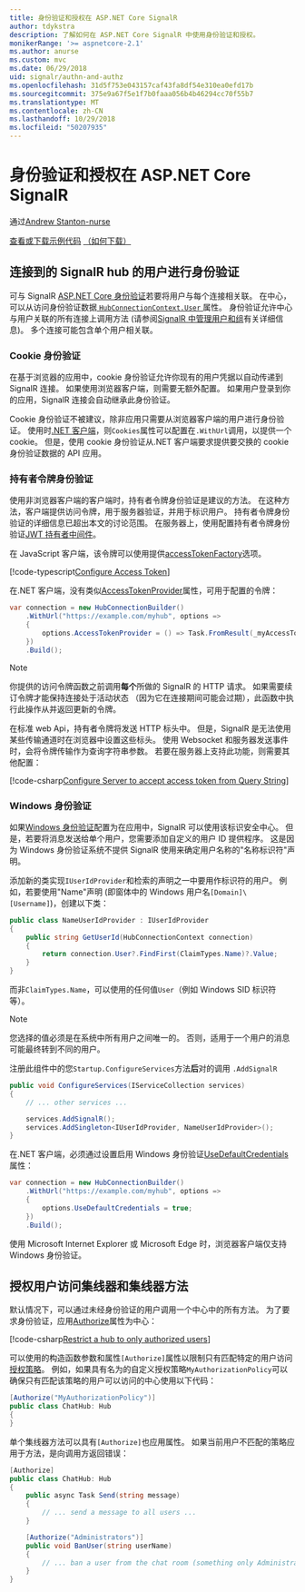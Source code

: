 ```yaml
---
title: 身份验证和授权在 ASP.NET Core SignalR
author: tdykstra
description: 了解如何在 ASP.NET Core SignalR 中使用身份验证和授权。
monikerRange: '>= aspnetcore-2.1'
ms.author: anurse
ms.custom: mvc
ms.date: 06/29/2018
uid: signalr/authn-and-authz
ms.openlocfilehash: 31d5f753e043157caf43fa8df54e310ea0efd17b
ms.sourcegitcommit: 375e9a67f5e1f7b0faaa056b4b46294cc70f55b7
ms.translationtype: MT
ms.contentlocale: zh-CN
ms.lasthandoff: 10/29/2018
ms.locfileid: "50207935"
---
```

# <a name="authentication-and-authorization-in-aspnet-core-signalr"></a>身份验证和授权在 ASP.NET Core SignalR

通过[Andrew Stanton-nurse](https://twitter.com/anurse)

[查看或下载示例代码](https://github.com/aspnet/Docs/tree/master/aspnetcore/signalr/authn-and-authz/sample/) [（如何下载）](xref:index#how-to-download-a-sample)

## <a name="authenticate-users-connecting-to-a-signalr-hub"></a>连接到的 SignalR hub 的用户进行身份验证

可与 SignalR [ASP.NET Core 身份验证](xref:security/authentication/index)若要将用户与每个连接相关联。 在中心，可以从访问身份验证数据[ `HubConnectionContext.User` ](/dotnet/api/microsoft.aspnetcore.signalr.hubconnectioncontext.user)属性。 身份验证允许中心与用户关联的所有连接上调用方法 (请参阅[SignalR 中管理用户和组](xref:signalr/groups)有关详细信息)。 多个连接可能包含单个用户相关联。

### <a name="cookie-authentication"></a>Cookie 身份验证

在基于浏览器的应用中，cookie 身份验证允许你现有的用户凭据以自动传递到 SignalR 连接。 如果使用浏览器客户端，则需要无额外配置。 如果用户登录到你的应用，SignalR 连接会自动继承此身份验证。

Cookie 身份验证不被建议，除非应用只需要从浏览器客户端的用户进行身份验证。 使用时[.NET 客户端](xref:signalr/dotnet-client)，则`Cookies`属性可以配置在`.WithUrl`调用，以提供一个 cookie。 但是，使用 cookie 身份验证从.NET 客户端要求提供要交换的 cookie 身份验证数据的 API 应用。

### <a name="bearer-token-authentication"></a>持有者令牌身份验证

使用非浏览器客户端的客户端时，持有者令牌身份验证是建议的方法。 在这种方法，客户端提供访问令牌，用于服务器验证，并用于标识用户。 持有者令牌身份验证的详细信息已超出本文的讨论范围。 在服务器上，使用配置持有者令牌身份验证[JWT 持有者中间件](/dotnet/api/microsoft.extensions.dependencyinjection.jwtbearerextensions.addjwtbearer)。

在 JavaScript 客户端，该令牌可以使用提供[accessTokenFactory](xref:signalr/configuration#configure-bearer-authentication)选项。

[!code-typescript[Configure Access Token](authn-and-authz/sample/wwwroot/js/chat.ts?range=63-65)]

在.NET 客户端，没有类似[AccessTokenProvider](xref:signalr/configuration#configure-bearer-authentication)属性，可用于配置的令牌：

```csharp
var connection = new HubConnectionBuilder()
    .WithUrl("https://example.com/myhub", options =>
    { 
        options.AccessTokenProvider = () => Task.FromResult(_myAccessToken);
    })
    .Build();
```

> [!NOTE]
> 你提供的访问令牌函数之前调用**每个**所做的 SignalR 的 HTTP 请求。 如果需要续订令牌才能保持连接处于活动状态 （因为它在连接期间可能会过期），此函数中执行此操作从并返回更新的令牌。

在标准 web Api，持有者令牌将发送 HTTP 标头中。 但是，SignalR 是无法使用某些传输通道时在浏览器中设置这些标头。 使用 Websocket 和服务器发送事件时，会将令牌传输作为查询字符串参数。 若要在服务器上支持此功能，则需要其他配置：

[!code-csharp[Configure Server to accept access token from Query String](authn-and-authz/sample/Startup.cs?name=snippet)]

### <a name="windows-authentication"></a>Windows 身份验证

如果[Windows 身份验证](xref:security/authentication/windowsauth)配置为在应用中，SignalR 可以使用该标识安全中心。 但是，若要将消息发送给单个用户，您需要添加自定义的用户 ID 提供程序。 这是因为 Windows 身份验证系统不提供 SignalR 使用来确定用户名称的"名称标识符"声明。

添加新的类实现`IUserIdProvider`和检索的声明之一中要用作标识符的用户。 例如，若要使用"Name"声明 (即窗体中的 Windows 用户名`[Domain]\[Username]`)，创建以下类：

```csharp
public class NameUserIdProvider : IUserIdProvider
{
    public string GetUserId(HubConnectionContext connection)
    {
        return connection.User?.FindFirst(ClaimTypes.Name)?.Value;
    }
}
```

而非`ClaimTypes.Name`，可以使用的任何值`User`（例如 Windows SID 标识符等）。

> [!NOTE]
> 您选择的值必须是在系统中所有用户之间唯一的。 否则，适用于一个用户的消息可能最终转到不同的用户。

注册此组件中的您`Startup.ConfigureServices`方法**后**对的调用 `.AddSignalR`

```csharp
public void ConfigureServices(IServiceCollection services)
{
    // ... other services ...

    services.AddSignalR();
    services.AddSingleton<IUserIdProvider, NameUserIdProvider>();
}
```

在.NET 客户端，必须通过设置启用 Windows 身份验证[UseDefaultCredentials](/dotnet/api/microsoft.aspnetcore.http.connections.client.httpconnectionoptions.usedefaultcredentials)属性：

```csharp
var connection = new HubConnectionBuilder()
    .WithUrl("https://example.com/myhub", options =>
    {
        options.UseDefaultCredentials = true;
    })
    .Build();
```

使用 Microsoft Internet Explorer 或 Microsoft Edge 时，浏览器客户端仅支持 Windows 身份验证。

## <a name="authorize-users-to-access-hubs-and-hub-methods"></a>授权用户访问集线器和集线器方法

默认情况下，可以通过未经身份验证的用户调用一个中心中的所有方法。 为了要求身份验证，应用[Authorize](/dotnet/api/microsoft.aspnetcore.authorization.authorizeattribute)属性为中心：

[!code-csharp[Restrict a hub to only authorized users](authn-and-authz/sample/Hubs/ChatHub.cs?range=8-10,32)]

可以使用的构造函数参数和属性`[Authorize]`属性以限制只有匹配特定的用户访问[授权策略](xref:security/authorization/policies)。 例如，如果具有名为的自定义授权策略`MyAuthorizationPolicy`可以确保只有匹配该策略的用户可以访问的中心使用以下代码：

```csharp
[Authorize("MyAuthorizationPolicy")]
public class ChatHub: Hub
{
}
```

单个集线器方法可以具有`[Authorize]`也应用属性。 如果当前用户不匹配的策略应用于方法，是向调用方返回错误：

```csharp
[Authorize]
public class ChatHub: Hub
{
    public async Task Send(string message)
    {
        // ... send a message to all users ...
    }

    [Authorize("Administrators")]
    public void BanUser(string userName)
    {
        // ... ban a user from the chat room (something only Administrators can do) ...
    }
}
```
